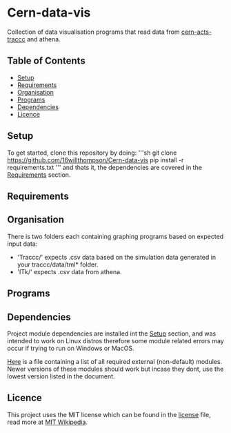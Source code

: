# Cern-data-vis
Collection of data visualisation programs that read data from [cern-acts-traccc](https://github.com/acts-project/traccc) and athena.

## Table of Contents
* [Setup](#Setup)
* [Requirements](#Requirements)
* [Organisation](#Organisation)
* [Programs](#Programs)
* [Dependencies](#Dependencies)
* [Licence](#Licence)

## Setup
To get started, clone this repository by doing:
'''sh
git clone https://github.com/16willthompson/Cern-data-vis
pip install -r requirements.txt
'''
and thats it, the dependencies are covered in the [Requirements](#Requirements) section.
## Requirements

## Organisation
There is two folders each containing graphing programs based on expected input data:

* 'Traccc/' expects .csv data based on the simulation data generated in your traccc/data/tml* folder.
* 'ITk/' expects .csv data from athena.

## Programs

## Dependencies
Project module dependencies are installed int the [Setup](#Setup) section, and was intended to work on Linux distros therefore some module related errors may occur if trying to run on Windows or MacOS.

[Here](requirements.txt) is a file containing a list of all required external (non-default) modules. Newer versions of these modules should work but incase they dont, use the lowest version listed in the document.
## Licence
This project uses the MIT license which can be found in the [license](LICENSE) file, read more at [MIT Wikipedia](https://en.wikipedia.org/wiki/MIT_License).
